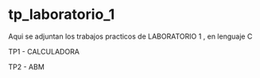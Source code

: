 # tp_laboratorio_1

Aqui se adjuntan los trabajos practicos de LABORATORIO 1 , en lenguaje C

TP1 - CALCULADORA 

TP2 - ABM
